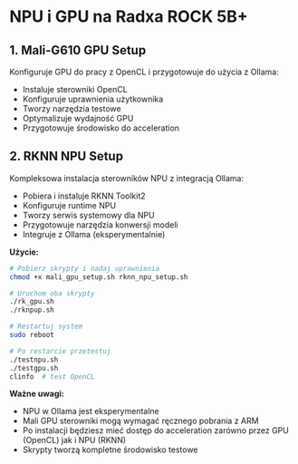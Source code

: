 # NPU i GPU na Radxa ROCK 5B+

## 1. **Mali-G610 GPU Setup** 
Konfiguruje GPU do pracy z OpenCL i przygotowuje do użycia z Ollama:
- Instaluje sterowniki OpenCL
- Konfiguruje uprawnienia użytkownika
- Tworzy narzędzia testowe
- Optymalizuje wydajność GPU
- Przygotowuje środowisko do acceleration

## 2. **RKNN NPU Setup**
Kompleksowa instalacja sterowników NPU z integracją Ollama:
- Pobiera i instaluje RKNN Toolkit2
- Konfiguruje runtime NPU
- Tworzy serwis systemowy dla NPU
- Przygotowuje narzędzia konwersji modeli
- Integruje z Ollama (eksperymentalnie)

**Użycie:**
```bash
# Pobierz skrypty i nadaj uprawnienia
chmod +x mali_gpu_setup.sh rknn_npu_setup.sh

# Uruchom oba skrypty
./rk_gpu.sh
./rknpup.sh

# Restartuj system
sudo reboot

# Po restarcie przetestuj
./testnpu.sh
./testgpu.sh
clinfo  # test OpenCL
```

**Ważne uwagi:**
- NPU w Ollama jest eksperymentalne
- Mali GPU sterowniki mogą wymagać ręcznego pobrania z ARM
- Po instalacji będziesz mieć dostęp do acceleration zarówno przez GPU (OpenCL) jak i NPU (RKNN)
- Skrypty tworzą kompletne środowisko testowe

